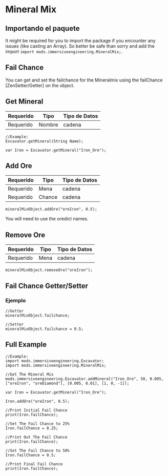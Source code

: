 # Mineral Mix

## Importando el paquete

It might be required for you to import the package if you encounter any issues (like casting an Array). So better be safe than sorry and add the import `import mods.immersiveengineering.MineralMix;`.

## Fail Chance

You can get and set the failchance for the Mineralmix using the failChance [ZenSetter/Getter] on the object.

## Get Mineral

| Requerido | Tipo   | Tipo de Datos |
| --------- | ------ | ------------- |
| Requerido | Nombre | cadena        |

```zenscript
//Example:
Excavator.getMineral(String Name);

var Iron = Excavator.getMineral("Iron_Ore");
```

## Add Ore

| Requerido | Tipo   | Tipo de Datos |
| --------- | ------ | ------------- |
| Requerido | Mena   | cadena        |
| Requerido | Chance | cadena        |

```zenscript
mineralMixObject.addOre("oreIron", 0.5);
```

You will need to use the oredict names.

## Remove Ore

| Requerido | Tipo | Tipo de Datos |
| --------- | ---- | ------------- |
| Requerido | Mena | cadena        |

```zenscript
mineralMixObject.removeOre("oreIron");
```

## Fail Chance Getter/Setter

### Ejemplo

```zenscript
//Getter
mineralMixObject.failchance;

//Setter
mineralMixObject.failchance = 0.5;
```

## Full Example

```zenscript
//Example:
import mods.immersiveengineering.Excavator;
import mods.immersiveengineering.MineralMix;

//Get The Mineral Mix
mods.immersiveengineering.Excavator.addMineral("Iron_Ore", 50, 0.005, ["oreIron", "oreDiamond"], [0.005, 0.01], [1, 0, -1]);

var Iron = Excavator.getMineral("Iron_Ore");

Iron.addOre("oreIron", 0.5);

//Print Initial Fail Chance
print(Iron.failChance);

//Set The Fail Chance to 25%
Iron.failChance = 0.25;

//Print Out The Fail Chance
print(Iron.failChance);

//Set The Fail Chance to 50%
Iron.failChance = 0.5;

//Print Final Fail Chance
print(Iron.failChance);
```